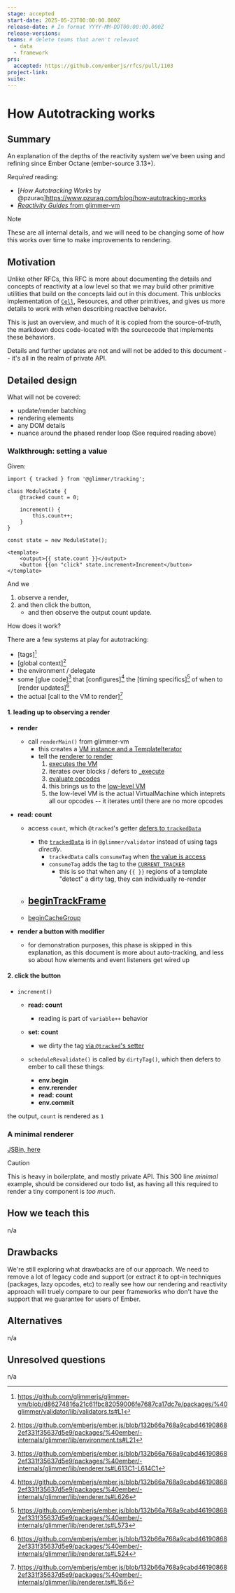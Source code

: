 ```yaml
---
stage: accepted
start-date: 2025-05-23T00:00:00.000Z 
release-date: # In format YYYY-MM-DDT00:00:00.000Z
release-versions:
teams: # delete teams that aren't relevant
  - data
  - framework
prs:
  accepted: https://github.com/emberjs/rfcs/pull/1103 
project-link:
suite: 
---
```


<!--- 
Directions for above: 

stage: Leave as is
start-date: Fill in with today's date, 2032-12-01T00:00:00.000Z
release-date: Leave as is
release-versions: Leave as is
teams: Include only the [team(s)](README.md#relevant-teams) for which this RFC applies
prs:
  accepted: Fill this in with the URL for the Proposal RFC PR
project-link: Leave as is
suite: Leave as is
-->

<!-- Replace "RFC title" with the title of your RFC -->

# How Autotracking works 

## Summary

An explanation of the depths of the reactivity system we've been using and refining since Ember Octane (ember-source 3.13+).

_Required_ reading:
- [_How Autotracking Works_ by @pzuraq]https://www.pzuraq.com/blog/how-autotracking-works
- [_Reactivity Guides_ from glimmer-vm](https://github.com/glimmerjs/glimmer-vm/pull/1690/files#diff-ed98ef50f3453cdad3af6c62d003b3e212e945b5334b507be2ae3a05fbc7b804) 


> [!NOTE]
> These are all internal details, and we will need to be changing some of how this works over time to make improvements to rendering.

## Motivation

Unlike other RFCs, this RFC is more about documenting the details and concepts of reactivity at a low level so that we may build other primitive utilities that build on the concepts laid out in this document. This unblocks implementation of [`Cell`](https://github.com/emberjs/rfcs/pull/1071), Resources, and other primitives, and gives us more details to work with when describing reactive behavior.

This is just an overview, and much of it is copied from the source-of-truth, the markdown docs code-located with the sourcecode that implements these behaviors.

Details and further updates are not and will not be added to this document -- it's all in the realm of private API.

## Detailed design

What will not be covered:
- update/render batching
- rendering elements
- any DOM details
- nuance around the phased render loop (See required reading above) 

### Walkthrough: setting a value

Given:
```gjs
import { tracked } from '@glimmer/tracking';

class ModuleState {
    @tracked count = 0;

    increment() {
        this.count++;
    }
}

const state = new ModuleState();

<template>
    <output>{{ state.count }}</output>
    <button {{on "click" state.increment>Increment</button>
</template>
```

And we 
1. observe a render, 
2. and then click the button,
   - and then observe the output count update.

How does it work?

There are a few systems at play for autotracking:
- [tags][^vm-tags]
- [global context][^ember-global-context]
- the environment / delegate
- some [glue code][^ember-renderer] that [configures][^ember-renderer-revalidate] the [timing specifics][^ember-renderer-render-transaction] of when to [render updates][^ember-renderer-render-roots]
- the actual [call to the VM to render][^ember-root-state-render]


[^vm-tags]: https://github.com/glimmerjs/glimmer-vm/blob/d86274816a21c61fbc82059006fe7687ca17dc7e/packages/%40glimmer/validator/lib/validators.ts#L1
[^ember-global-context]: https://github.com/emberjs/ember.js/blob/132b66a768a9cabd461908682ef331f35637d5e9/packages/%40ember/-internals/glimmer/lib/environment.ts#L21
[^ember-renderer]: https://github.com/emberjs/ember.js/blob/132b66a768a9cabd461908682ef331f35637d5e9/packages/%40ember/-internals/glimmer/lib/renderer.ts#L613C1-L614C1
[^ember-renderer-revalidate]: https://github.com/emberjs/ember.js/blob/132b66a768a9cabd461908682ef331f35637d5e9/packages/%40ember/-internals/glimmer/lib/renderer.ts#L626
[^ember-renderer-render-transaction]: https://github.com/emberjs/ember.js/blob/132b66a768a9cabd461908682ef331f35637d5e9/packages/%40ember/-internals/glimmer/lib/renderer.ts#L573
[^ember-renderer-render-roots]: https://github.com/emberjs/ember.js/blob/132b66a768a9cabd461908682ef331f35637d5e9/packages/%40ember/-internals/glimmer/lib/renderer.ts#L524
[^ember-root-state-render]: https://github.com/emberjs/ember.js/blob/132b66a768a9cabd461908682ef331f35637d5e9/packages/%40ember/-internals/glimmer/lib/renderer.ts#L156

#### 1. leading up to observing a render

- **render**
    - call `renderMain()` from glimmer-vm
        - this creates a [VM instance and a TemplateIterator](https://github.com/glimmerjs/glimmer-vm/blob/d86274816a21c61fbc82059006fe7687ca17dc7e/packages/%40glimmer/runtime/lib/render.ts#L59)
        - tell the [renderer to render](https://github.com/emberjs/ember.js/blob/132b66a768a9cabd461908682ef331f35637d5e9/packages/%40ember/-internals/glimmer/lib/renderer.ts#L165-L168)
            1. [executes the VM](https://github.com/glimmerjs/glimmer-vm/blob/d86274816a21c61fbc82059006fe7687ca17dc7e/packages/%40glimmer/runtime/lib/render.ts#L32)
            2. iterates over blocks / defers to [_execute](https://github.com/glimmerjs/glimmer-vm/blob/d86274816a21c61fbc82059006fe7687ca17dc7e/packages/%40glimmer/runtime/lib/vm/append.ts#L728)
            3. [evaluate opcodes](https://github.com/glimmerjs/glimmer-vm/blob/d86274816a21c61fbc82059006fe7687ca17dc7e/packages/%40glimmer/runtime/lib/vm/append.ts#L770)
            4. this brings us to the [low-level VM](https://github.com/glimmerjs/glimmer-vm/blob/main/packages/%40glimmer/runtime/lib/vm/low-level.ts#L167)
            5. the low-level VM is the actual VirtualMachine which inteprets all our opcodes -- it iterates until there are no more opcodes

- **read: count**
    - access `count`, which  `@tracked`'s getter [defers to `trackedData`](https://github.com/emberjs/ember.js/blob/132b66a768a9cabd461908682ef331f35637d5e9/packages/%40ember/-internals/metal/lib/tracked.ts#L155C28-L155C39)
        - the [`trackedData`](https://github.com/emberjs/ember.js/blob/132b66a768a9cabd461908682ef331f35637d5e9/packages/%40ember/-internals/metal/lib/tracked.ts#L5) is in `@glimmer/validator` instead of using tags _directly_.
            - `trackedData` calls `consumeTag` when [the value is access](https://github.com/glimmerjs/glimmer-vm/blob/main/packages/%40glimmer/validator/lib/tracked-data.ts#L15)
            - `consumeTag` adds the tag to the [`CURRENT_TRACKER`](https://github.com/glimmerjs/glimmer-vm/blob/main/packages/%40glimmer/validator/lib/tracking.ts#L116)
                - this is so that when any `{{ }}` regions of a template "detect" a dirty tag, they can individually re-render


    - [beginTrackFrame](https://github.com/glimmerjs/glimmer-vm/blob/d86274816a21c61fbc82059006fe7687ca17dc7e/packages/%40glimmer/validator/lib/tracking.ts#L58)
        - 
    - [beginCacheGroup](https://github.com/glimmerjs/glimmer-vm/blob/main/packages/%40glimmer/runtime/lib/vm/append.ts#L335)

- **render a button with modifier**
    - for demonstration purposes, this phase is skipped in this explanation, as this document is more about auto-tracking, and less so about how elements and event listeners get wired up

#### 2. click the button

- `increment()`
    - **read: count**
        - reading is part of `variable++` behavior
    - **set: count**
        - we dirty the tag [via `@tracked`'s setter](https://github.com/emberjs/ember.js/blob/132b66a768a9cabd461908682ef331f35637d5e9/packages/%40ember/-internals/metal/lib/tracked.ts#L171)
    
    - `scheduleRevalidate()` is called by `dirtyTag()`, which then defers to ember to call these things:
        - **env.begin**
        - **env.rerender**
        - **read: count**
        - **env.commit**

the output, `count` is rendered as `1`


### A minimal renderer

[JSBin, here](https://jsbin.com/mobupuh/edit?html,output)

> [!CAUTION]
> This is heavy in boilerplate, and mostly private API. This 300 line *minimal* example, should be considered our todo list, as having all this required to render a tiny component is _too much_.


## How we teach this

n/a

## Drawbacks

We're still exploring what drawbacks are of our approach. We need to remove a lot of legacy code and support (or extract it to opt-in techniques (packages, lazy opcodes, etc) to really see how our rendering and reactivity approach will truely compare to our peer frameworks who don't have the support that we guarantee for users of Ember.

## Alternatives

n/a

## Unresolved questions

n/a
